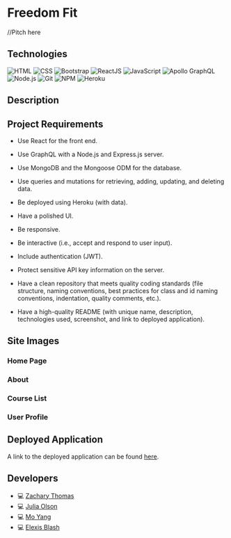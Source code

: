 # Freedom Fit

//Pitch here

## Technologies
![HTML](https://img.shields.io/badge/-HTML-E34F26?logo=html5&logoColor=white)
![CSS](https://img.shields.io/badge/-CSS-1572B6?logo=css3&logoColor=white)
![Bootstrap](https://img.shields.io/badge/-Bootstrap-7952B3?logo=Bootstrap&logoColor=white)
![ReactJS](https://img.shields.io/badge/-ReactJs-61DAFB?logo=react)
![JavaScript](https://img.shields.io/badge/-JavaScript-007396?logo=JavaScript&logoColor=white)
![Apollo GraphQL](https://img.shields.io/static/v1?style=for-the-badge&message=Apollo+GraphQL&color=311C87&logo=Apollo+GraphQL&logoColor=FFFFFF&label=)
![Node.js](https://img.shields.io/badge/-Node.js-339933?logo=Node.js&logoColor=white)
![Git](https://img.shields.io/badge/-Git-F05032?logo=Git&logoColor=white)
![NPM](https://img.shields.io/badge/-npm-CB3837?logo=npm&logoColor=white)
![Heroku](https://img.shields.io/badge/Heroku-430098?logo=Git&logoColor=white)

## Description

## Project Requirements
* Use React for the front end.

* Use GraphQL with a Node.js and Express.js server.

* Use MongoDB and the Mongoose ODM for the database.

* Use queries and mutations for retrieving, adding, updating, and deleting data.

* Be deployed using Heroku (with data).

* Have a polished UI.

* Be responsive.

* Be interactive (i.e., accept and respond to user input).

* Include authentication (JWT).

* Protect sensitive API key information on the server.

* Have a clean repository that meets quality coding standards (file structure, naming conventions, best practices for class and id naming conventions, indentation, quality comments, etc.).

* Have a high-quality README (with unique name, description, technologies used, screenshot, and link to deployed application).


## Site Images

### Home Page

### About

### Course List

### User Profile

## Deployed Application

A link to the deployed application can be found [here]().

## Developers
- :computer: [Zachary Thomas](https://github.com/Sccr0123)
- :computer: [Julia Olson](https://github.com/jolson2811)
- :computer: [Mo Yang](https://github.com/moyangdev)
- :computer: [Elexis Blash](https://github.com/E-Lexis)
